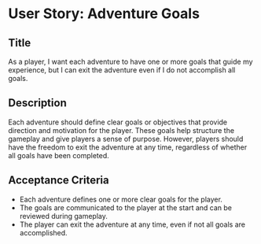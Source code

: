 
# User Story: Adventure Goals

## Title
As a player, I want each adventure to have one or more goals that guide my experience, but I can exit the adventure even if I do not accomplish all goals.

## Description
Each adventure should define clear goals or objectives that provide direction and motivation for the player. These goals help structure the gameplay and give players a sense of purpose. However, players should have the freedom to exit the adventure at any time, regardless of whether all goals have been completed.

## Acceptance Criteria
- Each adventure defines one or more clear goals for the player.
- The goals are communicated to the player at the start and can be reviewed during gameplay.
- The player can exit the adventure at any time, even if not all goals are accomplished.
